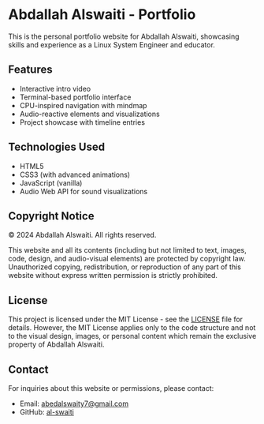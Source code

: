 # Abdallah Alswaiti - Portfolio

This is the personal portfolio website for Abdallah Alswaiti, showcasing skills and experience as a Linux System Engineer and educator.

## Features

- Interactive intro video
- Terminal-based portfolio interface
- CPU-inspired navigation with mindmap
- Audio-reactive elements and visualizations
- Project showcase with timeline entries

## Technologies Used

- HTML5
- CSS3 (with advanced animations)
- JavaScript (vanilla)
- Audio Web API for sound visualizations

## Copyright Notice

© 2024 Abdallah Alswaiti. All rights reserved.

This website and all its contents (including but not limited to text, images, code, design, and audio-visual elements) are protected by copyright law. Unauthorized copying, redistribution, or reproduction of any part of this website without express written permission is strictly prohibited.

## License

This project is licensed under the MIT License - see the [LICENSE](LICENSE) file for details.
However, the MIT License applies only to the code structure and not to the visual design, images, or personal content which remain the exclusive property of Abdallah Alswaiti.

## Contact

For inquiries about this website or permissions, please contact:
- Email: abedalswaity7@gmail.com
- GitHub: [al-swaiti](https://github.com/al-swaiti) 